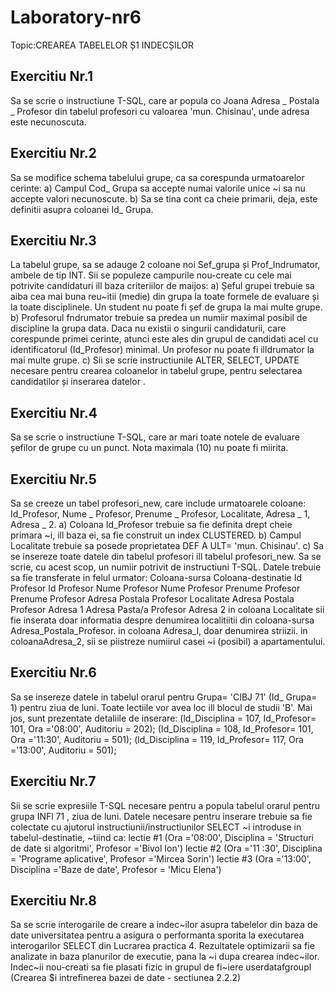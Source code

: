# Laboratory-nr6
Topic:CREAREA TABELELOR Ș1 INDECȘILOR
## Exercitiu Nr.1
Sa se scrie o instructiune T-SQL, care ar popula co Joana Adresa _ Postala _ Profesor din tabelul
profesori cu valoarea 'mun. Chisinau', unde adresa este necunoscuta.


## Exercitiu Nr.2
Sa se modifice schema tabelului grupe, ca sa corespunda urmatoarelor cerinte:
a) Campul Cod_ Grupa sa accepte numai valorile unice ~i sa nu accepte valori necunoscute.
b) Sa se tina cont ca cheie primarii, deja, este definitii asupra coloanei Id_ Grupa.


## Exercitiu Nr.3
La tabelul grupe, sa se adauge 2 coloane noi Sef_grupa și Prof_Indrumator, ambele de tip
INT. Sii se populeze campurile nou-create cu cele mai potrivite candidaturi ill baza criteriilor
de maijos:
a) Șeful grupei trebuie sa aiba cea mai buna reu~itii (medie) din grupa la toate formele de
evaluare și la toate disciplinele. Un student nu poate fi șef de grupa la mai multe grupe.
b) Profesorul fndrumator trebuie sa predea un numiir maximal posibil de discipline la grupa
data. Daca nu existii o singurii candidaturii, care corespunde primei cerinte, atunci este
ales din grupul de candidati acel cu identificatorul (Id_Profesor) minimal. Un profesor nu
poate fi illdrumator la mai multe grupe.
c) Sii se scrie instructiunile ALTER, SELECT, UPDATE necesare pentru crearea coloanelor
in tabelul grupe, pentru selectarea candidatilor și inserarea datelor .



## Exercitiu Nr.4
Sa se scrie o instructiune T-SQL, care ar mari toate notele de evaluare șefilor de grupe cu un
punct. Nota maximala (10) nu poate fi miirita.

## Exercitiu Nr.5
Sa se creeze un tabel profesori_new, care include urmatoarele coloane: Id_Profesor,
Nume _ Profesor, Prenume _ Profesor, Localitate, Adresa _ 1, Adresa _ 2.
a) Coloana Id_Profesor trebuie sa fie definita drept cheie primara ~i, ill baza ei, sa fie
construit un index CLUSTERED.
b) Campul Localitate trebuie sa posede proprietatea DEF A ULT= 'mun. Chisinau'.
c) Sa se insereze toate datele din tabelul profesori ill tabelul profesori_new. Sa se scrie, cu
acest scop, un numiir potrivit de instructiuni T-SQL. Datele trebuie sa fie transferate in
felul urmator:
Coloana-sursa Coloana-destinatie
Id Profesor Id Profesor
Nume Profesor Nume Profesor
Prenume Profesor Prenume Profesor
Adresa Postala Profesor Localitate
Adresa Postala Profesor Adresa 1
Adresa Pasta/a Profesor Adresa 2
in coloana Localitate sii fie inserata doar informatia despre denumirea localitiitii din
coloana-sursa Adresa_Postala_Profesor. in coloana Adresa_l, doar denumirea striizii. in
coloanaAdresa_2, sii se piistreze numiirul casei ~i (posibil) a apartamentului.

## Exercitiu Nr.6
Sa se insereze datele in tabelul orarul pentru Grupa= 'CIBJ 71' (Id_ Grupa= 1) pentru ziua de
luni. Toate lectiile vor avea loc ill blocul de studii 'B'. Mai jos, sunt prezentate detaliile de
inserare:
(ld_Disciplina = 107, Id_Profesor= 101, Ora ='08:00', Auditoriu = 202);
(Id_Disciplina = 108, Id_Profesor= 101, Ora ='11:30', Auditoriu = 501);
(ld_Disciplina = 119, Id_Profesor= 117, Ora ='13:00', Auditoriu = 501);

## Exercitiu Nr.7
Sii se scrie expresiile T-SQL necesare pentru a popula tabelul orarul pentru grupa INFl 71 ,
ziua de luni.
Datele necesare pentru inserare trebuie sa fie colectate cu ajutorul instructiunii/instructiunilor
SELECT ~i introduse in tabelul-destinatie, ~tiind ca:
lectie #1 (Ora ='08:00', Disciplina = 'Structuri de date si algoritmi', Profesor ='Bivol Ion')
lectie #2 (Ora ='11 :30', Disciplina = 'Programe aplicative', Profesor ='Mircea Sorin')
lectie #3 (Ora ='13:00', Disciplina ='Baze de date', Profesor = 'Micu Elena')



## Exercitiu Nr.8
Sa se scrie interogarile de creare a indec~ilor asupra tabelelor din baza de date universitatea
pentru a asigura o performanta sporita la executarea interogarilor SELECT din Lucrarea
practica 4. Rezultatele optimizarii sa fie analizate in baza planurilor de executie, pana la ~i
dupa crearea indec~ilor.
Indec~ii nou-creati sa fie plasati fizic in grupul de fi~iere userdatafgroupl (Crearea $i
intrefinerea bazei de date - sectiunea 2.2.2)






